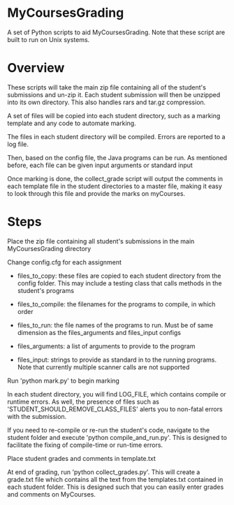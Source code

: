 MyCoursesGrading
================
A set of Python scripts to aid MyCoursesGrading. Note that these script are built to run on Unix systems.

Overview
================
These scripts will take the main zip file containing all of the student's submissions and un-zip it.
Each student submission will then be unzipped into its own directory. This also handles rars and tar.gz compression.

A set of files will be copied into each student directory, such as a marking template and any code to automate marking.

The files in each student directory will be compiled. Errors are reported to a log file.

Then, based on the config file, the Java programs can be run. As mentioned before, each file can be given input arguments or standard input

Once marking is done, the collect_grade script will output the comments in each template file in the student directories to a master file, making it easy to look through this file and provide the marks on myCourses.

Steps
================
Place the zip file containing all student's submissions in the main MyCoursesGrading directory

Change config.cfg for each assignment
  - files_to_copy: these files are copied to each student directory from the config folder. This may include a testing class that calls methods in the student's programs
  - files_to_compile: the filenames for the programs to compile, in which order
  
  - files_to_run: the file names of the programs to run. Must be of same dimension as the files_arguments and files_input configs
  - files_arguments: a list of arguments to provide to the program
  - files_input: strings to provide as standard in to the running programs. Note that currently multiple scanner calls are not supported
  
Run 'python mark.py' to begin marking

In each student directory, you will find LOG_FILE, which contains compile or runtime errors. As well, the presence of files such as 'STUDENT_SHOULD_REMOVE_CLASS_FILES' alerts you to non-fatal errors with the submission.

If you need to re-compile or re-run the student's code, navigate to the student folder and execute 'python compile_and_run.py'. This is designed to facilitate the fixing of compile-time or run-time errors.

Place student grades and comments in template.txt

At end of grading, run 'python collect_grades.py'. This will create a grade.txt file which contains all the text from the templates.txt contained in each student folder. This is designed such that you can easily enter grades and comments on MyCourses.



